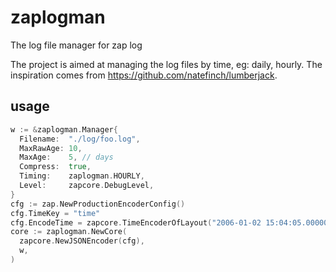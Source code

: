 # zaplogman
The log file manager for zap log

The project is aimed at managing the log files by time, eg: daily, hourly. The inspiration comes from https://github.com/natefinch/lumberjack.

## usage
```go
w := &zaplogman.Manager{
  Filename:  "./log/foo.log",
  MaxRawAge: 10,
  MaxAge:    5, // days
  Compress:  true,
  Timing:    zaplogman.HOURLY,
  Level:     zapcore.DebugLevel,
}
cfg := zap.NewProductionEncoderConfig()
cfg.TimeKey = "time"
cfg.EncodeTime = zapcore.TimeEncoderOfLayout("2006-01-02 15:04:05.000000000")
core := zaplogman.NewCore(
  zapcore.NewJSONEncoder(cfg),
  w,
)
```
